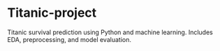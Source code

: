 # Titanic-project
Titanic survival prediction using Python and machine learning. Includes EDA, preprocessing, and model evaluation.
